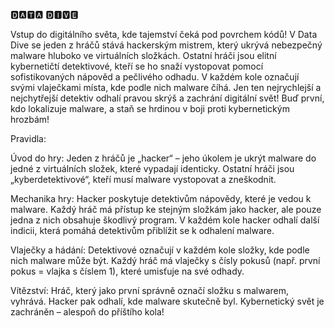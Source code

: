 🅳🅰🆃🅰 🅳🅸🆅🅴

Vstup do digitálního světa, kde tajemství čeká pod povrchem kódů! V Data Dive se jeden z hráčů stává hackerským mistrem, který ukrývá nebezpečný malware hluboko ve virtuálních složkách. Ostatní hráči jsou elitní kybernetičtí detektivové, kteří se ho snaží vystopovat pomocí sofistikovaných nápověd a pečlivého odhadu. V každém kole označují svými vlaječkami místa, kde podle nich malware číhá. Jen ten nejrychlejší a nejchytřejší detektiv odhalí pravou skrýš a zachrání digitální svět! Buď první, kdo lokalizuje malware, a staň se hrdinou v boji proti kybernetickým hrozbám!

Pravidla:

Úvod do hry: Jeden z hráčů je „hacker“ – jeho úkolem je ukrýt malware do jedné z virtuálních složek, které vypadají identicky. Ostatní hráči jsou „kyberdetektivové“, kteří musí malware vystopovat a zneškodnit.

Mechanika hry: Hacker poskytuje detektivům nápovědy, které je vedou k malware. Každý hráč má přístup ke stejným složkám jako hacker, ale pouze jedna z nich obsahuje škodlivý program. V každém kole hacker odhalí další indicii, která pomáhá detektivům přiblížit se k odhalení malware.

Vlaječky a hádání: Detektivové označují v každém kole složky, kde podle nich malware může být. Každý hráč má vlaječky s čísly pokusů (např. první pokus = vlajka s číslem 1), které umisťuje na své odhady.

Vítězství: Hráč, který jako první správně označí složku s malwarem, vyhrává. Hacker pak odhalí, kde malware skutečně byl. Kybernetický svět je zachráněn – alespoň do příštího kola!
